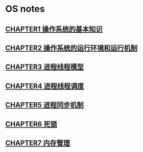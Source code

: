 # OS notes

## [CHAPTER1 操作系统的基本知识](./chapters/chapter1.md)

## [CHAPTER2 操作系统的运行环境和运行机制](./chapters/chapter2.md)

## [CHAPTER3 进程线程模型](./chapters/chapter3.md)

## [CHAPTER4 进程线程调度](./chapters/chapter4.md)



## [CHAPTER5 进程同步机制](./chapters/chapter5.md)


## [CHAPTER6 死锁](./chapters/chapter6.md)

## [CHAPTER7 内存管理](./chapters/chapter7.md)
